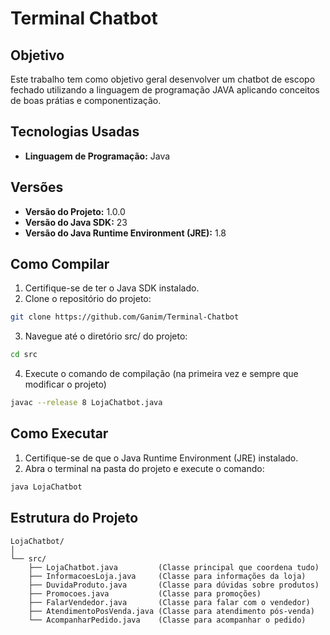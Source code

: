 # Terminal Chatbot

## Objetivo
Este trabalho tem como objetivo geral desenvolver um chatbot de escopo fechado utilizando a linguagem de programação JAVA aplicando conceitos de boas prátias e componentização.

## Tecnologias Usadas
- **Linguagem de Programação:** Java

## Versões
- **Versão do Projeto:** 1.0.0
- **Versão do Java SDK:** 23
- **Versão do Java Runtime Environment (JRE):** 1.8

## Como Compilar
1. Certifique-se de ter o Java SDK instalado.
2. Clone o repositório do projeto:
  ```bash
  git clone https://github.com/Ganim/Terminal-Chatbot
  ```
3. Navegue até o diretório src/ do projeto:
  ```bash
  cd src
  ```
4. Execute o comando de compilação (na primeira vez e sempre que modificar o projeto)
  ```bash
javac --release 8 LojaChatbot.java
  ```

## Como Executar
1. Certifique-se de que o Java Runtime Environment (JRE) instalado.
2. Abra o terminal na pasta do projeto e execute o comando:
  ```bash
  java LojaChatbot
  ```

## Estrutura do Projeto
```
LojaChatbot/
│
└── src/
    ├── LojaChatbot.java         (Classe principal que coordena tudo)
    ├── InformacoesLoja.java     (Classe para informações da loja)
    ├── DuvidaProduto.java       (Classe para dúvidas sobre produtos)
    ├── Promocoes.java           (Classe para promoções)
    ├── FalarVendedor.java       (Classe para falar com o vendedor)
    ├── AtendimentoPosVenda.java (Classe para atendimento pós-venda)
    └── AcompanharPedido.java    (Classe para acompanhar o pedido)
```
